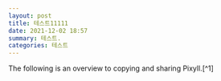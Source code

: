 ```yaml
---
layout: post
title: 테스트11111
date: 2021-12-02 18:57
summary: 테스트.
categories: 테스트
---
```


The following is an overview to copying and sharing Pixyll.[^1]
